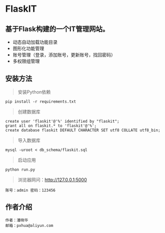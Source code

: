 # FlaskIT
## 基于Flask构建的一个IT管理网站。
- 动态自动加载功能目录
- 图形化功能管理
- 账号管理（登录，添加账号，更新账号，找回密码）
- 多权限组管理

## 安装方法
> 安装Python依赖
```
pip install -r requirements.txt
```
> 创建数据库
```
create user 'flaskit'@'%' identified by "flaskit";
grant all on flaskit.* to 'flaskit'@'%';
create database flaskit DEFAULT CHARACTER SET utf8 COLLATE utf8_bin;
```
> 导入数据库
```
mysql -uroot < db_schema/flaskit.sql
```
> 启动应用
```
python run.py
```
> 浏览器网问：http://127.0.0.1:5000
```
账号：admin 密码：123456
```
## 作者介绍
```
作者：潘晓华
邮箱：pxhua@aliyun.com
```